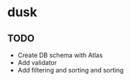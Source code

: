 # dusk

##  TODO
- Create DB schema with Atlas
- Add validator
- Add filtering and sorting and sorting

